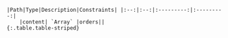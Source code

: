     |Path|Type|Description|Constraints| |:--:|:--:|:---------:|:---------:|
        |content| `Array` |orders||
    {:.table.table-striped}
